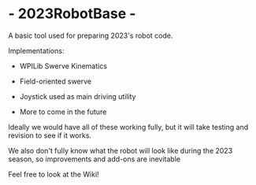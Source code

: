 
#  - 2023RobotBase -

A basic tool used for preparing 2023's robot code. 

Implementations:

* WPILib Swerve Kinematics

* Field-oriented swerve 

* Joystick used as main driving utility

* More to come in the future

Ideally we would have all of these working fully, but it will take testing and revision to see if it works. 

We also don't fully know what the robot will look like during the 2023 season, so improvements and add-ons are inevitable


Feel free to look at the Wiki!
